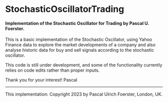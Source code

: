 # StochasticOscillatorTrading
#### Implementation of the Stochastic Oscillator for Trading by Pascal U. Foerster.

This is a basic implementation of the Stochastic Oscillator, using Yahoo Finance data to explore the market developments of a company and also analyse historic data for buy and sell signals according to the stochastic oscillator.

This code is still under development, and some of the functionality currently relies on code edits rather than proper inputs.

Thank you for your interest!
Pascal

---
This implementation: Copyright 2023 by Pascal Ulrich Foerster, London, UK.